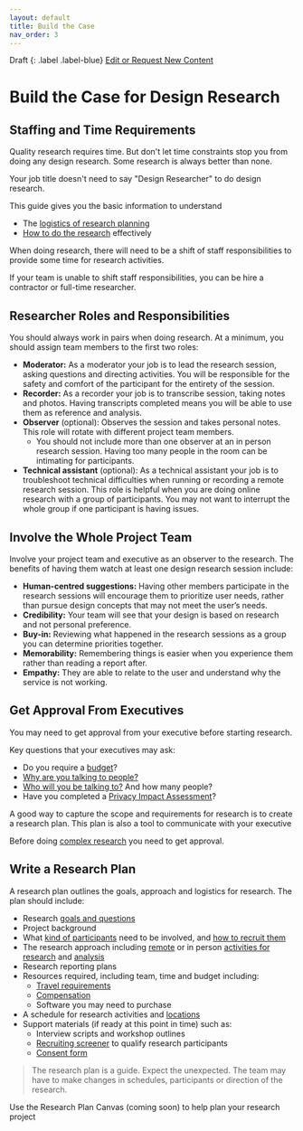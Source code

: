 ```yaml
---
layout: default
title: Build the Case
nav_order: 3
---
```


Draft
{: .label .label-blue}
[Edit or Request New Content](https://github.com/bcgov/design-research-guide/issues/new/choose)

# Build the Case for Design Research

## Staffing and Time Requirements
Quality research requires time. But don't let time constraints stop you from doing any design research. Some research is always better than none.

Your job title doesn't need to say "Design Researcher" to do design research.

This guide gives you the basic information to understand
- The [logistics of research planning](https://bcgov.github.io/design-research-guide/planning-research/)
- [How to do the research](https://bcgov.github.io/design-research-guide/conduct-research.html) effectively

When doing research, there will need to be a shift of staff responsibilities to provide some time for research activities.

If your team is unable to shift staff responsibilities, you can be hire a contractor or full-time researcher.

## Researcher Roles and Responsibilities
You should always work in pairs when doing research. At a minimum, you should assign team members to the first two roles:

- **Moderator:** As a moderator your job is to lead the research session, asking questions and directing activities. You will be responsible for the safety and comfort of the participant for the entirety of the session.
- **Recorder:** As a recorder your job is to transcribe session, taking notes and photos. Having transcripts completed means you will be able to use them as reference and analysis.
- **Observer** (optional): Observes the session and takes personal notes. This role will rotate with different project team members.
  - You should not include more than one observer at an in person research session. Having too many people in the room can be intimating for participants.
- **Technical assistant** (optional): As a technical assistant your job is to troubleshoot technical difficulties when running or recording a remote research session. This role is helpful when you are doing online research with a group of participants. You may not want to interrupt the whole group if one participant is having issues.


## Involve the Whole Project Team
Involve your project team and executive as an observer to the research. The benefits of having them watch at least one design research session include:

- **Human-centred suggestions:** Having other members participate in the research sessions will encourage them to prioritize user needs, rather than pursue design concepts that may not meet the user’s needs.
- **Credibility:** Your team will see that your design is based on research and not personal preference.
- **Buy-in:** Reviewing what happened in the research sessions as a group you can determine priorities together.
- **Memorability:** Remembering things is easier when you experience them rather than reading a report after.
- **Empathy:** They are able to relate to the user and understand why the service is not working.

## Get Approval From Executives
You may need to get approval from your executive before starting research.

Key questions that your executives may ask:

- Do you require a [budget](https://bcgov.github.io/design-research-guide/planning-research/#create-a-budget)?
- [Why are you talking to people?](https://bcgov.github.io/design-research-guide/understand-user-research.html#why-is-user-research-important)
- [Who will you be talking to?](https://bcgov.github.io/design-research-guide/planning-research/#identify-the-right-participants) And how many people?
- Have you completed a [Privacy Impact Assessment](https://bcgov.github.io/design-research-guide/planning-research/pia.html)?

A good way to capture the scope and requirements for research is to create a research plan. This plan is also a tool to communicate with your executive

Before doing [complex research](https://bcgov.github.io/design-research-guide/ethics.html#complex-research-activities) you need to get approval.

## Write a Research Plan
A research plan outlines the goals, approach and logistics for research. The plan should include:

- Research [goals and questions](https://bcgov.github.io/design-research-guide/define-goals.html)
- Project background
- What [kind of participants](https://bcgov.github.io/design-research-guide/planning-research/#identify-the-right-participants) need to be involved, and [how to recruit them](https://bcgov.github.io/design-research-guide/find-participants.html)
- The research approach including [remote](https://bcgov.github.io/design-research-guide/activities/remote-research.html) or in person [activities for research](https://bcgov.github.io/design-research-guide/activities/) and [analysis](https://bcgov.github.io/design-research-guide/analysis.html)
- Research reporting plans
- Resources required, including team, time and budget including:
  - [Travel requirements](https://bcgov.github.io/design-research-guide/planning-research/travel.html)
  - [Compensation](https://bcgov.github.io/design-research-guide/planning-research/compensation.html)
  - Software you may need to purchase
- A schedule for research activities and [locations](https://bcgov.github.io/design-research-guide/planning-research/travel.html)
- Support materials (if ready at this point in time) such as:
  - Interview scripts and workshop outlines
  - [Recruiting screener](https://bcgov.github.io/design-research-guide/find-participants.html#screen-participants) to qualify research participants
  - [Consent form](https://bcgov.github.io/design-research-guide/planning-research/consent.html)

> The research plan is a guide. Expect the unexpected. The team may have to make changes in schedules, participants or direction of the research.

Use the Research Plan Canvas (coming soon) to help plan your research project
